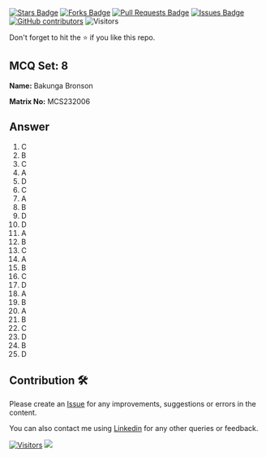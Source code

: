 
<a href="https://github.com/drshahizan/BDM/stargazers"><img src="https://img.shields.io/github/stars/drshahizan/BDM" alt="Stars Badge"/></a>
<a href="https://github.com/drshahizan/BDM/network/members"><img src="https://img.shields.io/github/forks/drshahizan/BDM" alt="Forks Badge"/></a>
<a href="https://github.com/drshahizan/BDM/pulls"><img src="https://img.shields.io/github/issues-pr/drshahizan/BDM" alt="Pull Requests Badge"/></a>
<a href="https://github.com/drshahizan/BDM"><img src="https://img.shields.io/github/issues/drshahizan/BDM" alt="Issues Badge"/></a>
<a href="https://github.com/drshahizan/BDM/graphs/contributors"><img alt="GitHub contributors" src="https://img.shields.io/github/contributors/drshahizan/BDM?color=2b9348"></a>
![Visitors](https://api.visitorbadge.io/api/visitors?path=https%3A%2F%2Fgithub.com%2Fdrshahizan%2BDM&labelColor=%23d9e3f0&countColor=%23697689&style=flat)


Don't forget to hit the :star: if you like this repo.

## MCQ Set: 8

**Name:** Bakunga Bronson

**Matrix No:** MCS232006

## Answer
1. C
2. B
3. C
4. A
5. D
6. C
7. A
8. B
9. D
10. D
11. A
12. B
13. C
14. A
15. B
16. C
17. D
18. A
19. B
20. A
21. B
22. C
23. D
24. B
25. D

## Contribution 🛠️
Please create an [Issue](https://github.com/drshahizan/BDM/issues) for any improvements, suggestions or errors in the content.

You can also contact me using [Linkedin](https://www.linkedin.com/in/drshahizan/) for any other queries or feedback.

[![Visitors](https://api.visitorbadge.io/api/visitors?path=https%3A%2F%2Fgithub.com%2Fdrshahizan&labelColor=%23697689&countColor=%23555555&style=plastic)](https://visitorbadge.io/status?path=https%3A%2F%2Fgithub.com%2Fdrshahizan)
![](https://hit.yhype.me/github/profile?user_id=81284918)



